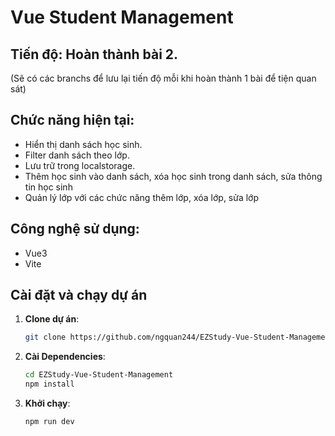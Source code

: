 # Vue Student Management
## Tiến độ: Hoàn thành bài 2.
(Sẽ có các branchs để lưu lại tiến độ mỗi khi hoàn thành 1 bài để tiện quan sát)
## Chức năng hiện tại:
- Hiển thị danh sách học sinh.
- Filter danh sách theo lớp.
- Lưu trữ trong localstorage.
- Thêm học sinh vào danh sách, xóa học sinh trong danh sách, sửa thông tin học sinh
- Quản lý lớp với các chức năng thêm lớp, xóa lớp, sửa lớp 

## Công nghệ sử dụng:
- Vue3
- Vite
## Cài đặt và chạy dự án

1. **Clone dự án**:
   ```bash
   git clone https://github.com/ngquan244/EZStudy-Vue-Student-Management.git

2. **Cài Dependencies**:
   ```bash
   cd EZStudy-Vue-Student-Management
   npm install

3. **Khởi chạy**:
   ```bash
   npm run dev

